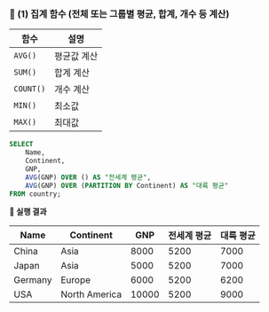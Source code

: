 ### **📌 (1) 집계 함수 (전체 또는 그룹별 평균, 합계, 개수 등 계산)**

|함수|설명|
|---|---|
|`AVG()`|평균값 계산|
|`SUM()`|합계 계산|
|`COUNT()`|개수 계산|
|`MIN()`|최소값|
|`MAX()`|최대값|

```sql
SELECT 
    Name, 
    Continent,
    GNP,
    AVG(GNP) OVER () AS "전세계 평균",
    AVG(GNP) OVER (PARTITION BY Continent) AS "대륙 평균"
FROM country;
```

**🔹 실행 결과**

|Name|Continent|GNP|전세계 평균|대륙 평균|
|---|---|---|---|---|
|China|Asia|8000|5200|7000|
|Japan|Asia|5000|5200|7000|
|Germany|Europe|6000|5200|6200|
|USA|North America|10000|5200|9000|